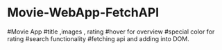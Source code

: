 # Movie-WebApp-FetchAPI
#Movie App 
#title ,images , rating
#hover for overview 
#special color for rating 
#search functionality 
#fetching api and adding into DOM.

